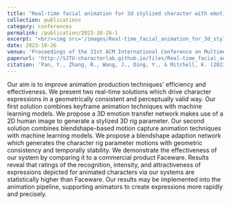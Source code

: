 ```yaml
---
title: "Real-time facial animation for 3d stylized character with emotion dynamics"
collection: publications
category: conferences
permalink: /publication/2023-10-26-1
excerpt: "<br/><img src='/images/Real-time_facial_animation_for_3d_stylized_character_with_emotion_dynamics.png'>"
date: 2023-10-26
venue: 'Proceedings of the 31st ACM International Conference on Multimedia'
paperurl: 'http://SJTU-characterlab.github.io/files/Real-time_facial_animation_for_3d_stylized_character_with_emotion_dynamics.pdf'
citation: 'Pan, Y., Zhang, R., Wang, J., Ding, Y., & Mitchell, K. (2023, October). Real-time facial animation for 3d stylized character with emotion dynamics. In Proceedings of the 31st ACM International Conference on Multimedia (pp. 6851-6859).'
---
```


Our aim is to improve animation production techniques' efficiency and effectiveness. We present two real-time solutions which drive character expressions in a geometrically consistent and perceptually valid way. Our first solution combines keyframe animation techniques with machine learning models. We propose a 3D emotion transfer network makes use of a 2D human image to generate a stylized 3D rig parameter. Our second solution combines blendshape-based motion capture animation techniques with machine learning models. We propose a blendshape adaption network which generates the character rig parameter motions with geometric consistency and temporally stability. We demonstrate the effectiveness of our system by comparing it to a commercial product Faceware. Results reveal that ratings of the recognition, intensity, and attractiveness of expressions depicted for animated characters via our systems are statistically higher than Faceware. Our results may be implemented into the animation pipeline, supporting animators to create expressions more rapidly and precisely.
